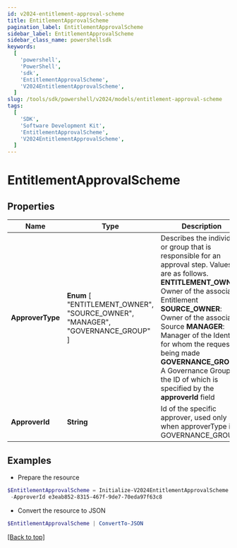 ```yaml
---
id: v2024-entitlement-approval-scheme
title: EntitlementApprovalScheme
pagination_label: EntitlementApprovalScheme
sidebar_label: EntitlementApprovalScheme
sidebar_class_name: powershellsdk
keywords:
  [
    'powershell',
    'PowerShell',
    'sdk',
    'EntitlementApprovalScheme',
    'V2024EntitlementApprovalScheme',
  ]
slug: /tools/sdk/powershell/v2024/models/entitlement-approval-scheme
tags:
  [
    'SDK',
    'Software Development Kit',
    'EntitlementApprovalScheme',
    'V2024EntitlementApprovalScheme',
  ]
---
```


# EntitlementApprovalScheme

## Properties

| Name | Type | Description | Notes |
| --- | --- | --- | --- |
| **ApproverType** | **Enum** [ "ENTITLEMENT_OWNER", "SOURCE_OWNER", "MANAGER", "GOVERNANCE_GROUP" ] | Describes the individual or group that is responsible for an approval step. Values are as follows. **ENTITLEMENT_OWNER**: Owner of the associated Entitlement **SOURCE_OWNER**: Owner of the associated Source **MANAGER**: Manager of the Identity for whom the request is being made **GOVERNANCE_GROUP**: A Governance Group, the ID of which is specified by the **approverId** field | [optional] |
| **ApproverId** | **String** | Id of the specific approver, used only when approverType is GOVERNANCE_GROUP | [optional] |

## Examples

- Prepare the resource

```powershell
$EntitlementApprovalScheme = Initialize-V2024EntitlementApprovalScheme  -ApproverType GOVERNANCE_GROUP `
 -ApproverId e3eab852-8315-467f-9de7-70eda97f63c8
```

- Convert the resource to JSON

```powershell
$EntitlementApprovalScheme | ConvertTo-JSON
```

[[Back to top]](#)
